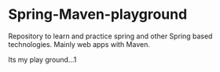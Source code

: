 # Spring-Maven-playground
Repository to learn and practice spring and other Spring based technologies.  Mainly web apps with Maven.  

Its my play ground...1
